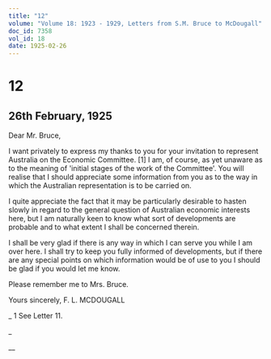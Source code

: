 ```yaml
---
title: "12"
volume: "Volume 18: 1923 - 1929, Letters from S.M. Bruce to McDougall"
doc_id: 7358
vol_id: 18
date: 1925-02-26
---
```


# 12

## 26th February, 1925

Dear Mr. Bruce,

I want privately to express my thanks to you for your invitation to represent Australia on the Economic Committee. [1] I am, of course, as yet unaware as to the meaning of 'initial stages of the work of the Committee'. You will realise that I should appreciate some information from you as to the way in which the Australian representation is to be carried on.

I quite appreciate the fact that it may be particularly desirable to hasten slowly in regard to the general question of Australian economic interests here, but I am naturally keen to know what sort of developments are probable and to what extent I shall be concerned therein.

I shall be very glad if there is any way in which I can serve you while I am over here. I shall try to keep you fully informed of developments, but if there are any special points on which information would be of use to you I should be glad if you would let me know.

Please remember me to Mrs. Bruce.

Yours sincerely, F. L. MCDOUGALL 

_ 1 See Letter 11.

_

__
